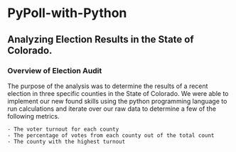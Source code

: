 # PyPoll-with-Python
## Analyzing Election Results in the State of Colorado.
### Overview of Election Audit
The purpose of the analysis was to determine the results of a recent election in three specific counties in the State of Colorado. We were able to implement our new found skills using the python programming language to run calculations and iterate over our raw data to determine a few of the following metrics. 

```
- The voter turnout for each county
- The percentage of votes from each county out of the total count
- The county with the highest turnout
```
